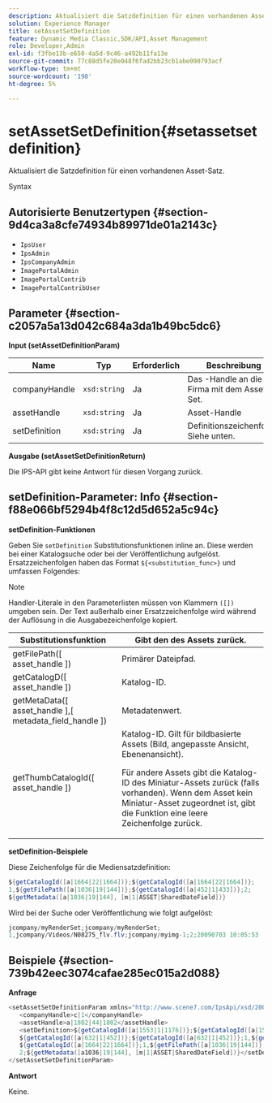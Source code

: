 ```yaml
---
description: Aktualisiert die Satzdefinition für einen vorhandenen Asset-Satz.
solution: Experience Manager
title: setAssetSetDefinition
feature: Dynamic Media Classic,SDK/API,Asset Management
role: Developer,Admin
exl-id: f3fbe13b-e650-4a5d-9c46-a492b11fa13e
source-git-commit: 77c88d5fe20e048f6fad2bb23cb1abe090793acf
workflow-type: tm+mt
source-wordcount: '198'
ht-degree: 5%

---
```


# setAssetSetDefinition{#setassetsetdefinition}

Aktualisiert die Satzdefinition für einen vorhandenen Asset-Satz.

Syntax

## Autorisierte Benutzertypen {#section-9d4ca3a8cfe74934b89971de01a2143c}

* `IpsUser`
* `IpsAdmin`
* `IpsCompanyAdmin`
* `ImagePortalAdmin`
* `ImagePortalContrib`
* `ImagePortalContribUser`

## Parameter {#section-c2057a5a13d042c684a3da1b49bc5dc6}

**Input (setAssetDefinitionParam)**

| Name | Typ | Erforderlich | Beschreibung |
|---|---|---|---|
| companyHandle | `xsd:string` | Ja | Das -Handle an die Firma mit dem Asset-Set. |
| assetHandle | `xsd:string` | Ja | Asset-Handle |
| setDefinition | `xsd:string` | Ja | Definitionszeichenfolge. Siehe unten. |

**Ausgabe (setAssetSetDefinitionReturn)**

Die IPS-API gibt keine Antwort für diesen Vorgang zurück.

## setDefinition-Parameter: Info {#section-f88e066bf5294b4f8c12d5d652a5c94c}

**setDefinition-Funktionen**

Geben Sie `setDefinition` Substitutionsfunktionen inline an. Diese werden bei einer Katalogsuche oder bei der Veröffentlichung aufgelöst. Ersatzzeichenfolgen haben das Format `${<substitution_func>}` und umfassen Folgendes:

>[!NOTE]
>
>Handler-Literale in den Parameterlisten müssen von Klammern `([])` umgeben sein. Der Text außerhalb einer Ersatzzeichenfolge wird während der Auflösung in die Ausgabezeichenfolge kopiert.

<table id="table_A93D2C273B694C289208AA926B2597CD"> 
 <thead> 
  <tr> 
   <th colname="col1" class="entry"> Substitutionsfunktion </th> 
   <th colname="col2" class="entry"> Gibt den des Assets zurück. </th> 
  </tr> 
 </thead>
 <tbody> 
  <tr> 
   <td colname="col1"> <span class="codeph"> getFilePath([ <span class="varname"> asset_handle </span>]) </span> </td> 
   <td colname="col2"> Primärer Dateipfad. </td> 
  </tr> 
  <tr> 
   <td colname="col1"> <span class="codeph"> getCatalogD([ <span class="varname"> asset_handle </span>]) </span> </td> 
   <td colname="col2"> Katalog-ID. </td> 
  </tr> 
  <tr> 
   <td colname="col1"> <span class="codeph"> getMetaData([ <span class="varname"> asset_handle </span>],[ <span class="varname"> metadata_field_handle </span>]) </span> </td> 
   <td colname="col2"> Metadatenwert. </td> 
  </tr> 
  <tr> 
   <td colname="col1"> <span class="codeph"> getThumbCatalogId([ <span class="varname"> asset_handle </span>]) </span> </td> 
   <td colname="col2"> Katalog-ID. Gilt für bildbasierte Assets (Bild, angepasste Ansicht, Ebenenansicht). <p>Für andere Assets gibt die Katalog-ID des Miniatur-Assets zurück (falls vorhanden). Wenn dem Asset kein Miniatur-Asset zugeordnet ist, gibt die Funktion eine leere Zeichenfolge zurück. </p> </td> 
  </tr> 
 </tbody> 
</table>

**setDefinition-Beispiele**

Diese Zeichenfolge für die Mediensatzdefinition:

```java
${getCatalogId([a|1664|22|1664])};${getCatalogId([a|1664|22|1664])}; 
1,${getFilePath([a|1036|19|144])};${getCatalogId([a|452|1|433])};2; 
${getMetadata([a|1036|19|144], [m|1|ASSET|SharedDateField])}
```

Wird bei der Suche oder Veröffentlichung wie folgt aufgelöst:

```java
jcompany/myRenderSet;jcompany/myRenderSet; 
1,jcompany/Videos/N08275_flv.flv;jcompany/myimg-1;2;20090703 10:05:53
```

## Beispiele {#section-739b42eec3074cafae285ec015a2d088}

**Anfrage**

```java
<setAssetSetDefinitionParam xmlns="http://www.scene7.com/IpsApi/xsd/2009-07-31"> 
   <companyHandle>c|1</companyHandle> 
   <assetHandle>a|1802|44|1802</assetHandle> 
   <setDefinition>${getCatalogId([a|1553|1|1176])};${getCatalogId([a|1553|1|1176])};1;img1, 
   ${getCatalogId([a|632|1|452])};${getCatalogId([a|632|1|452])};1,${getCatalogId([a|1664|22|1664])}; 
   ${getCatalogId([a|1664|22|1664])};1,${getFilePath([a|1036|19|144])};${getCatalogId([ a|452|1|433])}; 
   2;${getMetadata([a1036|19|144], [m|1|ASSET|SharedDateField])}</setDefinition> 
</setAssetSetDefinitionParam>
```

**Antwort**

Keine.

